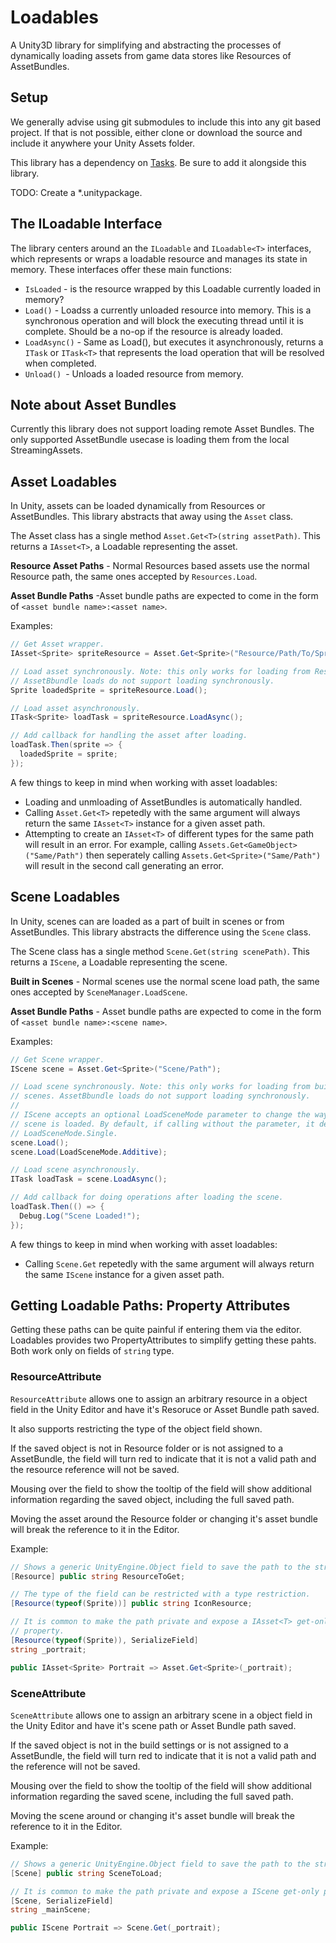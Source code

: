# Loadables

A Unity3D library for simplifying and abstracting the processes of dynamically
loading assets from game data stores like Resources of AssetBundles.

## Setup
We generally advise using git submodules to include this into any git based project.
If that is not possible, either clone or download the source and include it anywhere
your Unity Assets folder.

This library has a dependency on [Tasks](https://github.com/HouraiTeahouse/Tasks).
Be sure to add it alongside this library.

TODO: Create a \*.unitypackage.

## The ILoadable Interface
The library centers around an the `ILoadable` and `ILoadable<T>` interfaces,
which represents or wraps a loadable resource and manages its state in memory.
These interfaces offer these main functions:

 * `IsLoaded` - is the resource wrapped by this Loadable currently loaded in
   memory?
 * `Load()` - Loadss a currently unloaded resource into memory. This is a
   synchronous operation and will block the executing thread until it is
   complete. Should be a no-op if the resource is already loaded.
 * `LoadAsync()` - Same as Load(), but executes it asynchronously, returns a
   `ITask` or `ITask<T>` that represents the load operation that will be
   resolved when completed.
 * `Unload() `- Unloads a loaded resource from memory.

## Note about Asset Bundles
Currently this library does not support loading remote Asset Bundles. The only
supported AssetBundle usecase is loading them from the local StreamingAssets.

## Asset Loadables
In Unity, assets can be loaded dynamically from Resources or AssetBundles. This
library abstracts that away using the `Asset` class.

The Asset class has a single method `Asset.Get<T>(string assetPath)`. This
returns a `IAsset<T>`, a Loadable representing the asset.

**Resource Asset Paths** - Normal Resources based assets use the normal Resource
path, the same ones accepted by `Resources.Load`.

**Asset Bundle Paths** -Asset bundle paths are expected to come in the form of
`<asset bundle name>:<asset name>`.

Examples:

```csharp
// Get Asset wrapper.
IAsset<Sprite> spriteResource = Asset.Get<Sprite>("Resource/Path/To/Sprite");

// Load asset synchronously. Note: this only works for loading from Resources.
// AssetBbundle loads do not support loading synchronously.
Sprite loadedSprite = spriteResource.Load();

// Load asset asynchronously.
ITask<Sprite> loadTask = spriteResource.LoadAsync();

// Add callback for handling the asset after loading.
loadTask.Then(sprite => {
  loadedSprite = sprite;
});
```

A few things to keep in mind when working with asset loadables:

 * Loading and unmloading of AssetBundles is automatically handled.
 * Calling `Asset.Get<T>` repetedly with the same argument will always return
   the same `IAsset<T>` instance for a given asset path.
 * Attempting to create an `IAsset<T>` of different types for the same path will
   result in an error. For example, calling `Assets.Get<GameObject>("Same/Path")`
   then seperately calling `Assets.Get<Sprite>("Same/Path")` will result in the
   second call generating an error.

## Scene Loadables
In Unity, scenes can are loaded as a part of built in scenes or from AssetBundles.
This library abstracts the difference using the `Scene` class.

The Scene class has a single method `Scene.Get(string scenePath)`. This
returns a `IScene`, a Loadable representing the scene.

**Built in Scenes** - Normal scenes use the normal scene load
path, the same ones accepted by `SceneManager.LoadScene`.

**Asset Bundle Paths** - Asset bundle paths are expected to come in the form of
`<asset bundle name>:<scene name>`.

Examples:

```csharp
// Get Scene wrapper.
IScene scene = Asset.Get<Sprite>("Scene/Path");

// Load scene synchronously. Note: this only works for loading from built in
// scenes. AssetBbundle loads do not support loading synchronously.
//
// IScene accepts an optional LoadSceneMode parameter to change the way the
// scene is loaded. By default, if calling without the parameter, it defaults ot
// LoadSceneMode.Single.
scene.Load();
scene.Load(LoadSceneMode.Additive);

// Load scene asynchronously.
ITask loadTask = scene.LoadAsync();

// Add callback for doing operations after loading the scene.
loadTask.Then(() => {
  Debug.Log("Scene Loaded!");
});
```

A few things to keep in mind when working with asset loadables:

 * Calling `Scene.Get` repetedly with the same argument will always return
   the same `IScene` instance for a given asset path.

## Getting Loadable Paths: Property Attributes
Getting these paths can be quite painful if entering them via the editor.
Loadables provides two PropertyAttributes to simplify getting these pahts. Both
work only on fields of `string` type.

### ResourceAttribute
`ResourceAttribute` allows one to assign an arbitrary resource in a object field
in the Unity Editor and have it's Resoruce or Asset Bundle path saved.

It also supports restricting the type of the object field shown.

If the saved object is not in Resource folder or is not assigned to a
AssetBundle, the field will turn red to indicate that it is not a valid path and
the resource reference will not be saved.

Mousing over the field to show the tooltip of the field will show additional
information regarding the saved object, including the full saved path.

Moving the asset around the Resource folder or changing it's asset bundle will
break the reference to it in the Editor.

Example:

```csharp
// Shows a generic UnityEngine.Object field to save the path to the string.
[Resource] public string ResourceToGet;

// The type of the field can be restricted with a type restriction.
[Resource(typeof(Sprite))] public string IconResource;

// It is common to make the path private and expose a IAsset<T> get-only
// property.
[Resource(typeof(Sprite)), SerializeField]
string _portrait;

public IAsset<Sprite> Portrait => Asset.Get<Sprite>(_portrait);
```

### SceneAttribute
`SceneAttribute` allows one to assign an arbitrary scene in a object field
in the Unity Editor and have it's scene path or Asset Bundle path saved.

If the saved object is not in the build settings or is not assigned to a
AssetBundle, the field will turn red to indicate that it is not a valid path and
the reference will not be saved.

Mousing over the field to show the tooltip of the field will show additional
information regarding the saved scene, including the full saved path.

Moving the scene around or changing it's asset bundle will break the reference
to it in the Editor.

Example:

```csharp
// Shows a generic UnityEngine.Object field to save the path to the string.
[Scene] public string SceneToLoad;

// It is common to make the path private and expose a IScene get-only property.
[Scene, SerializeField]
string _mainScene;

public IScene Portrait => Scene.Get(_portrait);
```
